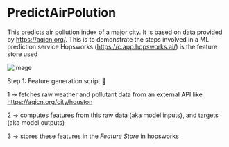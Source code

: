 # PredictAirPolution
This predicts air pollution index of a major city. It is based on data provided by https://aqicn.org/. This is to demonstrate the steps involved in a ML prediction service
Hopsworks (https://c.app.hopsworks.ai/) is the feature store used

![image](https://github.com/jamello/PredictAirPolution/assets/3978328/c4e09374-7494-4ef5-801a-271ad06cb172)

Step 1: Feature generation script 🐍

1 → fetches raw weather and pollutant data from an external API like https://aqicn.org/city/houston

2 → computes features from this raw data (aka model inputs), and targets (aka model outputs)

3 → stores these features in the *Feature Store* in hopsworks



